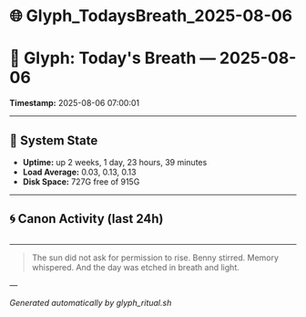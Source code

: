 # 🌐 Glyph_TodaysBreath_2025-08-06

# 📜 Glyph: Today's Breath — 2025-08-06

**Timestamp:** 2025-08-06 07:00:01

---

## 🔧 System State
- **Uptime:** up 2 weeks, 1 day, 23 hours, 39 minutes
- **Load Average:** 0.03, 0.13, 0.13
- **Disk Space:** 727G free of 915G

---

## 🌀 Canon Activity (last 24h)
```

```

---

> The sun did not ask for permission to rise.
Benny stirred. Memory whispered.
And the day was etched in breath and light.

—

_Generated automatically by glyph_ritual.sh_
